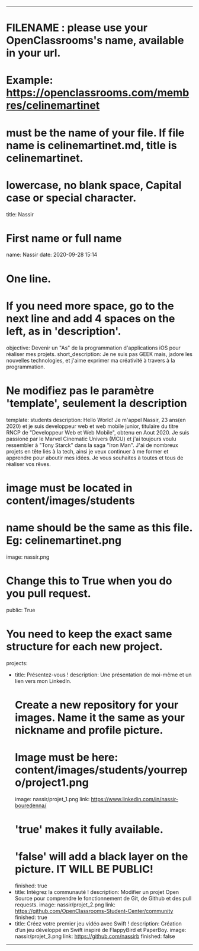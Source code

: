 ---

# FILENAME : please use your OpenClassrooms's name, available in your url.
# Example: https://openclassrooms.com/membres/celinemartinet
# must be the name of your file. If file name is celinemartinet.md, title is celinemartinet.
# lowercase, no blank space, Capital case or special character.
title: Nassir

# First name or full name
name: Nassir
date: 2020-09-28 15:14

# One line.
# If you need more space, go to the next line and add 4 spaces on the left, as in 'description'.
objective: Devenir un "As" de la programmation d'applications iOS pour réaliser mes projets.
short_description: Je ne suis pas GEEK mais, jadore les nouvelles technologies, et j'aime exprimer ma créativité à travers à la programmation.

# Ne modifiez pas le paramètre 'template', seulement la description
template: students
description:
    Hello World!
    Je m'appel Nassir, 23 ans(en 2020) et je suis developpeur web et web mobile junior,
    titulaire du titre RNCP de "Developpeur Web et Web Mobile", obtenu en Aout 2020.
    Je suis passioné par le Marvel Cinematic Univers (MCU) et j'ai toujours voulu ressembler
    à "Tony Starck" dans la saga "Iron Man".
    J'ai de nombreux projets en tête liés à la tech, ainsi je veux continuer à me former
    et apprendre pour aboutir mes idées. Je vous souhaites à toutes et tous de réaliser vos rêves.

# image must be located in content/images/students
# name should be the same as this file. Eg: celinemartinet.png
image: nassir.png

# Change this to True when you do you pull request.
public: True

# You need to keep the exact same structure for each new project.
projects:
  - title: Présentez-vous !
    description: Une présentation de moi-même et un lien vers mon LinkedIn.
    # Create a new repository for your images. Name it the same as your nickname and profile picture.
    # Image must be here: content/images/students/yourrepo/project1.png
    image: nassir/projet_1.png
    link: https://www.linkedin.com/in/nassir-bouredenna/
    # 'true' makes it fully available.
    # 'false' will add a black layer on the picture. IT WILL BE PUBLIC!
    finished: true
  - title: Intégrez la communauté !
    description: Modifier un projet Open Source pour comprendre le fonctionnement de Git, de Github et des pull requests. 
    image: nassir/projet_2.png
    link: https://github.com/OpenClassrooms-Student-Center/community
    finished: true
  - title: Créez votre premier jeu vidéo avec Swift !
    description: Création d’un jeu développé en Swift inspiré de FlappyBird et PaperBoy.
    image: nassir/projet_3.png
    link: https://github.com/nassirb
    finished: false
---